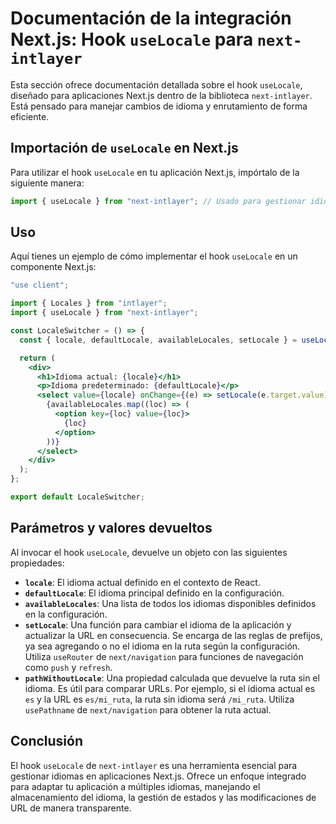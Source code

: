 # Documentación de la integración Next.js: Hook `useLocale` para `next-intlayer`

Esta sección ofrece documentación detallada sobre el hook `useLocale`, diseñado para aplicaciones Next.js dentro de la biblioteca `next-intlayer`. Está pensado para manejar cambios de idioma y enrutamiento de forma eficiente.

## Importación de `useLocale` en Next.js

Para utilizar el hook `useLocale` en tu aplicación Next.js, impórtalo de la siguiente manera:

```javascript
import { useLocale } from "next-intlayer"; // Usado para gestionar idiomas y enrutamiento en Next.js
```

## Uso

Aquí tienes un ejemplo de cómo implementar el hook `useLocale` en un componente Next.js:

```jsx
"use client";

import { Locales } from "intlayer";
import { useLocale } from "next-intlayer";

const LocaleSwitcher = () => {
  const { locale, defaultLocale, availableLocales, setLocale } = useLocale();

  return (
    <div>
      <h1>Idioma actual: {locale}</h1>
      <p>Idioma predeterminado: {defaultLocale}</p>
      <select value={locale} onChange={(e) => setLocale(e.target.value)}>
        {availableLocales.map((loc) => (
          <option key={loc} value={loc}>
            {loc}
          </option>
        ))}
      </select>
    </div>
  );
};

export default LocaleSwitcher;
```

## Parámetros y valores devueltos

Al invocar el hook `useLocale`, devuelve un objeto con las siguientes propiedades:

- **`locale`**: El idioma actual definido en el contexto de React.
- **`defaultLocale`**: El idioma principal definido en la configuración.
- **`availableLocales`**: Una lista de todos los idiomas disponibles definidos en la configuración.
- **`setLocale`**: Una función para cambiar el idioma de la aplicación y actualizar la URL en consecuencia. Se encarga de las reglas de prefijos, ya sea agregando o no el idioma en la ruta según la configuración. Utiliza `useRouter` de `next/navigation` para funciones de navegación como `push` y `refresh`.
- **`pathWithoutLocale`**: Una propiedad calculada que devuelve la ruta sin el idioma. Es útil para comparar URLs. Por ejemplo, si el idioma actual es `es` y la URL es `es/mi_ruta`, la ruta sin idioma será `/mi_ruta`. Utiliza `usePathname` de `next/navigation` para obtener la ruta actual.

## Conclusión

El hook `useLocale` de `next-intlayer` es una herramienta esencial para gestionar idiomas en aplicaciones Next.js. Ofrece un enfoque integrado para adaptar tu aplicación a múltiples idiomas, manejando el almacenamiento del idioma, la gestión de estados y las modificaciones de URL de manera transparente.
